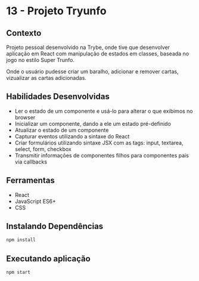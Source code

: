 # 13 - Projeto Tryunfo

## Contexto

Projeto pessoal desenvolvido na Trybe, onde tive que desenvolver aplicação em React com manipulação de estados em classes, baseada no jogo no estilo Super Trunfo.

Onde o usuário pudesse criar um baralho, adicionar e remover cartas, vizualizar as cartas adicionadas.

## Habilidades Desenvolvidas

* Ler o estado de um componente e usá-lo para alterar o que exibimos no browser
* Inicializar um componente, dando a ele um estado pré-definido
* Atualizar o estado de um componente
* Capturar eventos utilizando a sintaxe do React
* Criar formulários utilizando sintaxe JSX com as tags: input, textarea, select, form, checkbox
* Transmitir informações de componentes filhos para componentes pais via callbacks

## Ferramentas

* React
* JavaScript ES6+
* CSS

## Instalando Dependências

``` bash
npm install
``` 

## Executando aplicação

  ``` bash
  npm start
  ```
